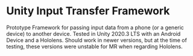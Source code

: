 # Unity Input Transfer Framework

Prototype Framework for passing input data from a phone (or a generic device) to another device. Tested in Unity 2020.3 LTS with an Android Device and a Hololens. Should work in newer versions, but at the time of testing, these versions were unstable for MR when regarding Hololens.

